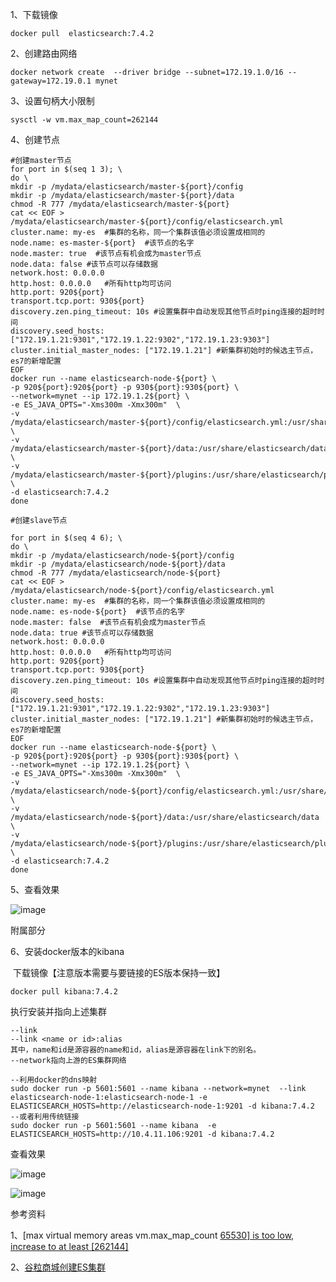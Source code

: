 1、下载镜像

```shell
docker pull  elasticsearch:7.4.2
```

2、创建路由网络

```shell
docker network create  --driver bridge --subnet=172.19.1.0/16 --gateway=172.19.0.1 mynet
```

3、设置句柄大小限制

```shell
sysctl -w vm.max_map_count=262144
```

4、创建节点

```shell
#创建master节点
for port in $(seq 1 3); \
do \
mkdir -p /mydata/elasticsearch/master-${port}/config
mkdir -p /mydata/elasticsearch/master-${port}/data
chmod -R 777 /mydata/elasticsearch/master-${port}
cat << EOF > /mydata/elasticsearch/master-${port}/config/elasticsearch.yml
cluster.name: my-es  #集群的名称，同一个集群该值必须设置成相同的
node.name: es-master-${port}  #该节点的名字
node.master: true  #该节点有机会成为master节点
node.data: false #该节点可以存储数据
network.host: 0.0.0.0
http.host: 0.0.0.0   #所有http均可访问
http.port: 920${port}
transport.tcp.port: 930${port}
discovery.zen.ping_timeout: 10s #设置集群中自动发现其他节点时ping连接的超时时间
discovery.seed_hosts: ["172.19.1.21:9301","172.19.1.22:9302","172.19.1.23:9303"]
cluster.initial_master_nodes: ["172.19.1.21"] #新集群初始时的候选主节点，es7的新增配置
EOF
docker run --name elasticsearch-node-${port} \
-p 920${port}:920${port} -p 930${port}:930${port} \
--network=mynet --ip 172.19.1.2${port} \
-e ES_JAVA_OPTS="-Xms300m -Xmx300m"  \
-v /mydata/elasticsearch/master-${port}/config/elasticsearch.yml:/usr/share/elasticsearch/config/elasticsearch.yml  \
-v /mydata/elasticsearch/master-${port}/data:/usr/share/elasticsearch/data  \
-v /mydata/elasticsearch/master-${port}/plugins:/usr/share/elasticsearch/plugins  \
-d elasticsearch:7.4.2
done

#创建slave节点

for port in $(seq 4 6); \
do \
mkdir -p /mydata/elasticsearch/node-${port}/config
mkdir -p /mydata/elasticsearch/node-${port}/data
chmod -R 777 /mydata/elasticsearch/node-${port}
cat << EOF > /mydata/elasticsearch/node-${port}/config/elasticsearch.yml
cluster.name: my-es  #集群的名称，同一个集群该值必须设置成相同的
node.name: es-node-${port}  #该节点的名字
node.master: false  #该节点有机会成为master节点
node.data: true #该节点可以存储数据
network.host: 0.0.0.0
http.host: 0.0.0.0   #所有http均可访问
http.port: 920${port}
transport.tcp.port: 930${port}
discovery.zen.ping_timeout: 10s #设置集群中自动发现其他节点时ping连接的超时时间
discovery.seed_hosts: ["172.19.1.21:9301","172.19.1.22:9302","172.19.1.23:9303"]
cluster.initial_master_nodes: ["172.19.1.21"] #新集群初始时的候选主节点，es7的新增配置
EOF
docker run --name elasticsearch-node-${port} \
-p 920${port}:920${port} -p 930${port}:930${port} \
--network=mynet --ip 172.19.1.2${port} \
-e ES_JAVA_OPTS="-Xms300m -Xmx300m"  \
-v /mydata/elasticsearch/node-${port}/config/elasticsearch.yml:/usr/share/elasticsearch/config/elasticsearch.yml  \
-v /mydata/elasticsearch/node-${port}/data:/usr/share/elasticsearch/data  \
-v /mydata/elasticsearch/node-${port}/plugins:/usr/share/elasticsearch/plugins  \
-d elasticsearch:7.4.2
done

```

5、查看效果

![image](https://user-images.githubusercontent.com/62863976/86994843-0c343200-c1da-11ea-9e1c-48e58706f6a5.png)

附属部分

6、安装docker版本的kibana

​	下载镜像【注意版本需要与要链接的ES版本保持一致】

```shell
docker pull kibana:7.4.2
```

执行安装并指向上述集群

```shell
--link 
--link <name or id>:alias
其中，name和id是源容器的name和id，alias是源容器在link下的别名。
--network指向上游的ES集群网络
```

```shell
--利用docker的dns映射
sudo docker run -p 5601:5601 --name kibana --network=mynet  --link elasticsearch-node-1:elasticsearch-node-1 -e ELASTICSEARCH_HOSTS=http://elasticsearch-node-1:9201 -d kibana:7.4.2
--或者利用传统链接
sudo docker run -p 5601:5601 --name kibana  -e ELASTICSEARCH_HOSTS=http://10.4.11.106:9201 -d kibana:7.4.2
```

查看效果



![image](https://user-images.githubusercontent.com/62863976/87009041-3516f000-c1f7-11ea-8807-e48007bed635.png)



![image](https://user-images.githubusercontent.com/62863976/87009059-3ea05800-c1f7-11ea-8be1-0bdc35bff0d0.png)



参考资料

1、[max virtual memory areas vm.max_map_count [65530\] is too low, increase to at least [262144]](https://www.cnblogs.com/yidiandhappy/p/7714489.html)

2、[谷粒商城创建ES集群](https://www.cnblogs.com/dalianpai/p/13202348.html)

